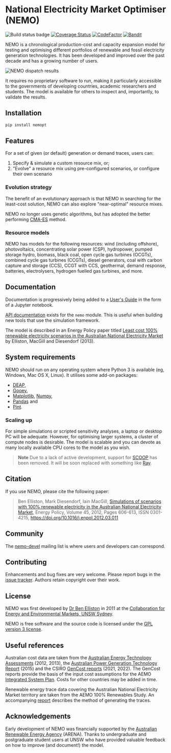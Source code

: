 # National Electricity Market Optimiser (NEMO)

![Build status
badge](https://github.com/bje-/NEMO/actions/workflows/buildtest.yml/badge.svg)
[![Coverage
Status](https://coveralls.io/repos/github/bje-/NEMO/badge.svg?branch=master)](https://coveralls.io/github/bje-/NEMO?branch=master)
[![CodeFactor](https://www.codefactor.io/repository/github/bje-/nemo/badge)](https://www.codefactor.io/repository/github/bje-/nemo)
[![Bandit](https://img.shields.io/badge/security-bandit-yellow.svg)](https://github.com/PyCQA/bandit)

NEMO is a chronological production-cost and capacity expansion model for testing and optimising different portfolios of renewable and fossil electricity generation technologies. It has been developed and improved over the past decade and has a growing number of users.

![NEMO dispatch results](http://nemo.ozlabs.org/theworks.png)

It requires no proprietary software to run, making it particularly accessible to the governments of developing countries, academic researchers and students. The model is available for others to inspect and, importantly, to validate the results.

## Installation

```bash
pip install nemopt
```
## Features

For a set of given (or default) generation or demand traces, users can:

1. Specify & simulate a custom resource mix, or;
2. "Evolve" a resource mix using pre-configured scenarios, or configure their own scenario
    
### Evolution strategy

The benefit of an evolutionary approach is that NEMO in searching for the least-cost solution, NEMO can also explore "near-optimal" resource mixes.

NEMO no longer uses genetic algorithms, but has adopted the better performing [CMA-ES](https://en.wikipedia.org/wiki/CMA-ES) method.

### Resource models

NEMO has models for the following resources: wind (including offshore), photovoltaics, concentrating solar power (CSP), hydropower, pumped storage hydro, biomass, black coal, open cycle gas turbines (OCGTs), combined cycle gas turbines (CCGTs), diesel generators, coal with carbon capture and storage (CCS), CCGT with CCS, geothermal, demand response, batteries, electrolysers, hydrogen fuelled gas turbines, and more.

## Documentation

Documentation is progressively being added to a [User's Guide](https://nbviewer.org/urls/nemo.ozlabs.org/guide.ipynb?flush_cache=1) in the form of a Jupyter notebook.

[API documentation](http://nemo.ozlabs.org/pdoc/index.html) exists for the `nemo` module. This is useful when building new tools that use the simulation framework.

The model is described in an Energy Policy paper titled [Least cost 100%
renewable electricity scenarios in the Australian National Electricity
Market](http://ceem.unsw.edu.au/sites/default/files/documents/LeastCostElectricityScenariosInPress2013.pdf) by Elliston, MacGill and Diesendorf (2013). 

## System requirements

NEMO should run on any operating system where Python 3 is available (eg, Windows, Mac OS X, Linux). It utilises some add-on packages:

- [DEAP](https://deap.readthedocs.io/en/master/),
- [Gooey](https://pypi.org/project/Gooey/),
- [Matplotlib](http://matplotlib.org/), [Numpy](http://www.numpy.org/),
- [Pandas](http://pandas.pydata.org/) and
- [Pint](https://pint.readthedocs.io).

### Scaling up

For simple simulations or scripted sensitivity analyses, a laptop or desktop PC will be adequate. However, for optimising larger systems, a cluster of compute nodes is desirable. The model is scalable and you can devote as many locally available CPU cores to the model as you wish. 

> **Note**
> Due to a lack of active development, support for [SCOOP](https://pypi.python.org/pypi/scoop) has been removed. It will be soon replaced with something like [Ray](https://ray.io/).

## Citation

If you use NEMO, please cite the following paper:

> Ben Elliston, Mark Diesendorf, Iain MacGill,
> [Simulations of scenarios with 100% renewable electricity in the Australian National Electricity Market](https://www.sciencedirect.com/science/article/pii/S0301421512002169?via=ihub#s0010),
> Energy Policy,
> Volume 45,
> 2012,
> Pages 606-613,
> ISSN 0301-4215,
> https://doi.org/10.1016/j.enpol.2012.03.011

## Community

The [nemo-devel](https://lists.ozlabs.org/listinfo/nemo-devel) mailing
list is where users and developers can correspond.

## Contributing

Enhancements and bug fixes are very welcome. Please report bugs in the
[issue tracker](https://github.com/bje-/NEMO/issues). Authors retain
copyright over their work.

## License

NEMO was first developed by [Dr Ben Elliston](https://www.ceem.unsw.edu.au/staff/ben-elliston) in 2011 at the [Collaboration for Energy and Environmental Markets, UNSW Sydney](https://www.ceem.unsw.edu.au/).

NEMO is free software and the source code is licensed under the [GPL version 3 license](COPYING).

## Useful references

Australian cost data are taken from the [Australian Energy Technology
Assessments](https://www.industry.gov.au/Office-of-the-Chief-Economist/Publications/Pages/Australian-energy-technology-assessments.aspx)
(2012, 2013), the [Australian Power Generation Technology
Report](http://www.co2crc.com.au/publication-category/reports/) (2015)
and the CSIRO [GenCost
reports](https://data.csiro.au/collections/collection/CIcsiro:44228)
(2021, 2022). The GenCost reports provide the basis of the input cost
assumptions for the AEMO [Integrated System
Plan](https://aemo.com.au/en/energy-systems/major-publications/integrated-system-plan-isp).
Costs for other countries may be added in time.

Renewable energy trace data covering the Australian National Electricity
Market territory are taken from the AEMO 100% Renewables Study. An
accompanying
[report](http://content.webarchive.nla.gov.au/gov/wayback/20140211194248/http://www.climatechange.gov.au/sites/climatechange/files/files/reducing-carbon/APPENDIX3-ROAM-report-wind-solar-modelling.pdf)
describes the method of generating the traces.

## Acknowledgements

Early development of NEMO was financially supported by the [Australian
Renewable Energy Agency](http://www.arena.gov.au/) (ARENA). Thanks to
undergraduate and postgraduate student users at UNSW who have provided
valuable feedback on how to improve (and document!) the model.
